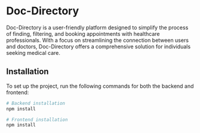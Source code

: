 # Doc-Directory
Doc-Directory is a user-friendly platform designed to simplify the process of finding, filtering, and booking appointments with healthcare professionals. With a focus on streamlining the connection between users and doctors, Doc-Directory offers a comprehensive solution for individuals seeking medical care.

## Installation

To set up the project, run the following commands for both the backend and frontend:

```bash
# Backend installation
npm install

# Frontend installation
npm install
